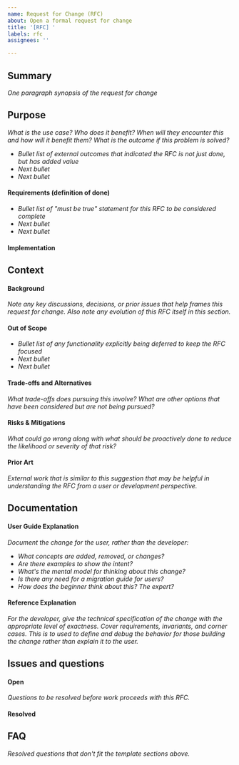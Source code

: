 ```yaml
---
name: Request for Change (RFC)
about: Open a formal request for change
title: '[RFC] '
labels: rfc
assignees: ''

---
```


## Summary

_One paragraph synopsis of the request for change_

## Purpose

_What is the use case? Who does it benefit? When will they encounter this and how will it benefit them? What is the outcome if this problem is solved?_

* _Bullet list of external outcomes that indicated the RFC is not just done, but has added value_
* _Next bullet_
* _Next bullet_

#### Requirements (definition of done)

* _Bullet list of "must be true" statement for this RFC to be considered complete_
* _Next bullet_
* _Next bullet_

#### Implementation


## Context

#### Background

_Note any key discussions, decisions, or prior issues that help frames this request for change. Also note any evolution of this RFC itself in this section._

#### Out of Scope

* _Bullet list of any functionality explicitly being deferred to keep the RFC focused_
* _Next bullet_
* _Next bullet_

#### Trade-offs and Alternatives

_What trade-offs does pursuing this involve? What are other options that have been considered but are not being pursued?_

#### Risks & Mitigations

_What could go wrong _along with_ what should be proactively done to reduce the likelihood or severity of that risk?_

#### Prior Art

_External work that is similar to this suggestion that may be helpful in understanding the RFC from a user or development perspective._

## Documentation

#### User Guide Explanation

_Document the change for the user, rather than the developer:_

* _What concepts are added, removed, or changes?_
* _Are there examples to show the intent?_
* _What's the mental model for thinking about this change?_
* _Is there any need for a migration guide for users?_
* _How does the beginner think about this? The expert?_

#### Reference Explanation

_For the developer, give the technical specification of the change with the appropriate level of exactness. Cover requirements, invariants, and corner cases. This is to used to define and debug the behavior for those building the change rather than explain it to the user._

## Issues and questions

#### Open

_Questions to be resolved before work proceeds with this RFC._

#### Resolved

## FAQ

_Resolved questions that don't fit the template sections above._

